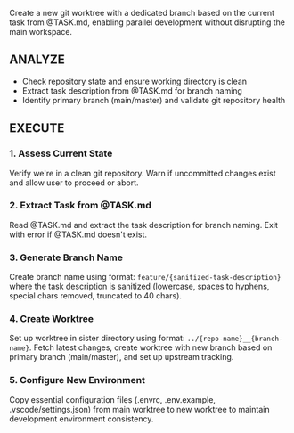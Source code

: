 Create a new git worktree with a dedicated branch based on the current task from @TASK.md, enabling parallel development without disrupting the main workspace.

## ANALYZE
- Check repository state and ensure working directory is clean
- Extract task description from @TASK.md for branch naming
- Identify primary branch (main/master) and validate git repository health

## EXECUTE

### 1. Assess Current State
Verify we're in a clean git repository. Warn if uncommitted changes exist and allow user to proceed or abort.

### 2. Extract Task from @TASK.md
Read @TASK.md and extract the task description for branch naming. Exit with error if @TASK.md doesn't exist.

### 3. Generate Branch Name
Create branch name using format: `feature/{sanitized-task-description}` where the task description is sanitized (lowercase, spaces to hyphens, special chars removed, truncated to 40 chars).

### 4. Create Worktree
Set up worktree in sister directory using format: `../{repo-name}__{branch-name}`. Fetch latest changes, create worktree with new branch based on primary branch (main/master), and set up upstream tracking.

### 5. Configure New Environment
Copy essential configuration files (.envrc, .env.example, .vscode/settings.json) from main worktree to new worktree to maintain development environment consistency.
